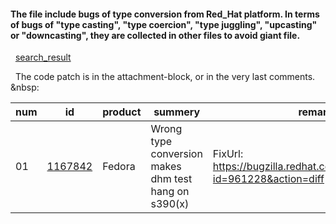 #### The file include bugs of type conversion from Red_Hat platform. In terms of bugs of "type casting", "type coercion", "type juggling", "upcasting" or "downcasting", they are collected in other files to avoid giant file.

&nbsp;
[search_result](https://bugzilla.redhat.com/buglist.cgi?bug_status=__closed__&content=%22type%20conversion%22&no_redirect=1&order=Importance&query_format=specific)

&nbsp;
The code patch is in the attachment-block, or in the very last comments.
&nbsp:

|num| id                                                             | product | summery   | remark   |
|----|----------------------------------------------------------------|---------|-----------|----------|
|01| [1167842](https://bugzilla.redhat.com/show_bug.cgi?id=1167842) |    Fedora     | Wrong type conversion makes dhm test hang on s390(x)| FixUrl: https://bugzilla.redhat.com/attachment.cgi?id=961228&action=diff | 
